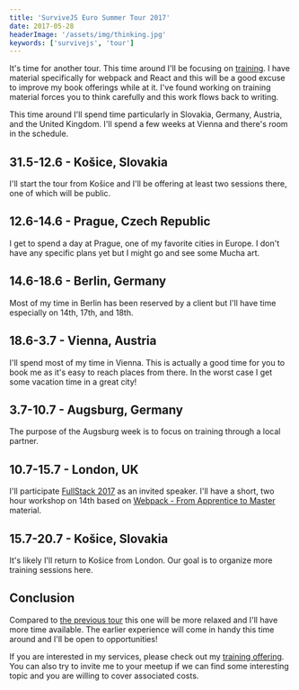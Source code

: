 ```yaml
---
title: 'SurviveJS Euro Summer Tour 2017'
date: 2017-05-28
headerImage: '/assets/img/thinking.jpg'
keywords: ['survivejs', 'tour']
---
```


It's time for another tour. This time around I'll be focusing on [training](/training/). I have material specifically for webpack and React and this will be a good excuse to improve my book offerings while at it. I've found working on training material forces you to think carefully and this work flows back to writing.

This time around I'll spend time particularly in Slovakia, Germany, Austria, and the United Kingdom. I'll spend a few weeks at Vienna and there's room in the schedule.

## 31.5-12.6 - Košice, Slovakia

I'll start the tour from Košice and I'll be offering at least two sessions there, one of which will be public.

## 12.6-14.6 - Prague, Czech Republic

I get to spend a day at Prague, one of my favorite cities in Europe. I don't have any specific plans yet but I might go and see some Mucha art.

## 14.6-18.6 - Berlin, Germany

Most of my time in Berlin has been reserved by a client but I'll have time especially on 14th, 17th, and 18th.

## 18.6-3.7 - Vienna, Austria

I'll spend most of my time in Vienna. This is actually a good time for you to book me as it's easy to reach places from there. In the worst case I get some vacation time in a great city!

## 3.7-10.7 - Augsburg, Germany

The purpose of the Augsburg week is to focus on training through a local partner.

## 10.7-15.7 - London, UK

I'll participate [FullStack 2017](https://skillsmatter.com/conferences/8264-fullstack-2017-the-conference-on-javascript-node-and-internet-of-things) as an invited speaker. I'll have a short, two hour workshop on 14th based on [Webpack - From Apprentice to Master](https://presentations.survivejs.com/webpack-from-apprentice-to-journeyman/) material.

## 15.7-20.7 - Košice, Slovakia

It's likely I'll return to Košice from London. Our goal is to organize more training sessions here.

## Conclusion

Compared to [the previous tour](/blog/euro-tour-2017-recap/) this one will be more relaxed and I'll have more time available. The earlier experience will come in handy this time around and I'll be open to opportunities!

If you are interested in my services, please check out my [training offering](/training/). You can also try to invite me to your meetup if we can find some interesting topic and you are willing to cover associated costs.
